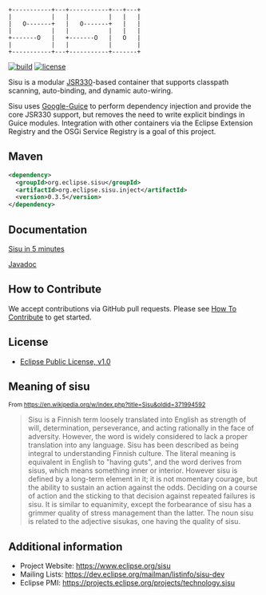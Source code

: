 ```
+-----------+---+-----------+---+---+
|           |   |           |   |   |
|   O-------+   |   O-------+   |   |
|           |   |           |   |   |
+-------O   |   +-------O   |   O   |
|           |   |           |       |
+-----------+---+-----------+-------+
```

[![build](https://github.com/eclipse/sisu.inject/actions/workflows/build.yml/badge.svg?event=push)](https://github.com/eclipse/sisu.inject/actions/workflows/build.yml)
[![license](https://img.shields.io/badge/license-EPL_1.0-blue.svg)](https://www.eclipse.org/legal/epl-v10.html)

Sisu is a modular [JSR330](https://javax-inject.github.io/javax-inject/)-based container that supports classpath scanning, auto-binding, and dynamic auto-wiring.

Sisu uses [Google-Guice](https://github.com/google/guice) to perform dependency injection and provide the core JSR330 support, but removes the need to write explicit bindings in Guice modules. Integration with other containers via the Eclipse Extension Registry and the OSGi Service Registry is a goal of this project.

## Maven

```xml
<dependency>
  <groupId>org.eclipse.sisu</groupId>
  <artifactId>org.eclipse.sisu.inject</artifactId>
  <version>0.3.5</version>
</dependency>
```

## Documentation

[Sisu in 5 minutes](https://eclipse.github.io/sisu.inject/)

[Javadoc](https://eclipse.github.io/sisu.inject/apidocs/)

## How to Contribute

We accept contributions via GitHub pull requests. Please see [How To Contribute](CONTRIBUTING.md) to get started.

## License

- [Eclipse Public License, v1.0](https://www.eclipse.org/legal/epl-v10.html)

## Meaning of sisu
<sub>From https://en.wikipedia.org/w/index.php?title=Sisu&oldid=371994592</sub>

> Sisu is a Finnish term loosely translated into English as strength of will, determination, perseverance, and acting rationally in the face of adversity. However, the word is widely considered to lack a proper translation into any language. Sisu has been described as being integral to understanding Finnish culture. The literal meaning is equivalent in English to "having guts", and the word derives from sisus, which means something inner or interior. However sisu is defined by a long-term element in it; it is not momentary courage, but the ability to sustain an action against the odds. Deciding on a course of action and the sticking to that decision against repeated failures is sisu. It is similar to equanimity, except the forbearance of sisu has a grimmer quality of stress management than the latter. The noun sisu is related to the adjective sisukas, one having the quality of sisu.

## Additional information

* Project Website: https://www.eclipse.org/sisu
* Mailing Lists: https://dev.eclipse.org/mailman/listinfo/sisu-dev
* Eclipse PMI: https://projects.eclipse.org/projects/technology.sisu


